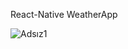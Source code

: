 React-Native WeatherApp

 ![Adsız1](https://user-images.githubusercontent.com/47356515/63669014-884fa200-c7e1-11e9-9577-1ad419ecbfd4.png)

 
 
